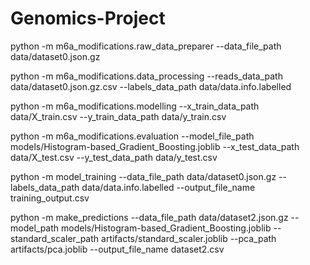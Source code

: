 # Genomics-Project

python -m m6a_modifications.raw_data_preparer --data_file_path data/dataset0.json.gz

python -m m6a_modifications.data_processing --reads_data_path data/dataset0.json.gz.csv --labels_data_path data/data.info.labelled

python -m m6a_modifications.modelling --x_train_data_path data/X_train.csv --y_train_data_path data/y_train.csv

python -m m6a_modifications.evaluation --model_file_path models/Histogram-based_Gradient_Boosting.joblib --x_test_data_path data/X_test.csv --y_test_data_path data/y_test.csv

python -m model_training --data_file_path data/dataset0.json.gz --labels_data_path data/data.info.labelled --output_file_name training_output.csv

python -m make_predictions --data_file_path data/dataset2.json.gz --model_path models/Histogram-based_Gradient_Boosting.joblib --standard_scaler_path artifacts/standard_scaler.joblib --pca_path artifacts/pca.joblib --output_file_name dataset2.csv
